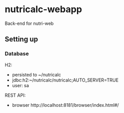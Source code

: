 # nutricalc-webapp
Back-end for nutri-web

## Setting up
### Database
H2:
- persisted to ~/nutricalc
- jdbc:h2:~/nutricalc/nutricalc;AUTO_SERVER=TRUE
- user: sa

REST API:
- browser http://localhost:8181/browser/index.html#/